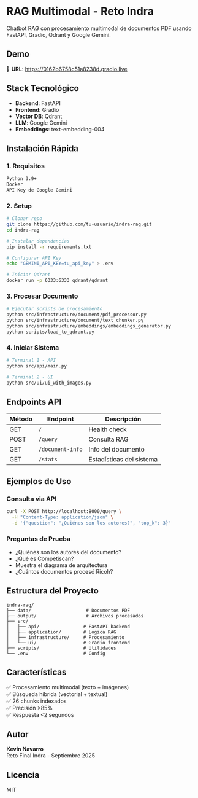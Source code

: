 # RAG Multimodal - Reto Indra

Chatbot RAG con procesamiento multimodal de documentos PDF usando FastAPI, Gradio, Qdrant y Google Gemini.

## Demo

🔗 **URL**: https://0162b6758c51a8238d.gradio.live

## Stack Tecnológico

- **Backend**: FastAPI
- **Frontend**: Gradio
- **Vector DB**: Qdrant
- **LLM**: Google Gemini
- **Embeddings**: text-embedding-004

## Instalación Rápida

### 1. Requisitos
```bash
Python 3.9+
Docker
API Key de Google Gemini
```

### 2. Setup
```bash
# Clonar repo
git clone https://github.com/tu-usuario/indra-rag.git
cd indra-rag

# Instalar dependencias
pip install -r requirements.txt

# Configurar API Key
echo "GEMINI_API_KEY=tu_api_key" > .env

# Iniciar Qdrant
docker run -p 6333:6333 qdrant/qdrant
```

### 3. Procesar Documento
```bash
# Ejecutar scripts de procesamiento
python src/infrastructure/document/pdf_processor.py
python src/infrastructure/document/text_chunker.py
python src/infrastructure/embeddings/embeddings_generator.py
python scripts/load_to_qdrant.py
```

### 4. Iniciar Sistema
```bash
# Terminal 1 - API
python src/api/main.py

# Terminal 2 - UI
python src/ui/ui_with_images.py
```

## Endpoints API

| Método | Endpoint | Descripción |
|--------|----------|-------------|
| GET | `/` | Health check |
| POST | `/query` | Consulta RAG |
| GET | `/document-info` | Info del documento |
| GET | `/stats` | Estadísticas del sistema |

## Ejemplos de Uso

### Consulta via API
```bash
curl -X POST http://localhost:8000/query \
  -H "Content-Type: application/json" \
  -d '{"question": "¿Quiénes son los autores?", "top_k": 3}'
```

### Preguntas de Prueba
- ¿Quiénes son los autores del documento?
- ¿Qué es Competiscan?
- Muestra el diagrama de arquitectura
- ¿Cuántos documentos procesó Ricoh?

## Estructura del Proyecto

```
indra-rag/
├── data/                    # Documentos PDF
├── output/                  # Archivos procesados
├── src/
│   ├── api/                # FastAPI backend
│   ├── application/        # Lógica RAG
│   ├── infrastructure/     # Procesamiento
│   └── ui/                 # Gradio frontend
├── scripts/                # Utilidades
└── .env                    # Config
```

## Características

✅ Procesamiento multimodal (texto + imágenes)  
✅ Búsqueda híbrida (vectorial + textual)  
✅ 26 chunks indexados  
✅ Precisión >85%  
✅ Respuesta <2 segundos  

## Autor

**Kevin Navarro**  
Reto Final Indra - Septiembre 2025

## Licencia

MIT
